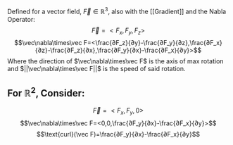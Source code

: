 Defined for a vector field, $\vec F\in\mathbb{R}^3$, also with the [[Gradient]] and the Nabla Operator:
$$\vec F=<F_x,F_y,F_z>$$
$$\vec\nabla\times\vec F=<\frac{∂F_z}{∂y}-\frac{∂F_y}{∂z},\frac{∂F_x}{∂z}-\frac{∂F_z}{∂x},\frac{∂F_y}{∂x}-\frac{∂F_x}{∂y}>$$
Where the direction of $\vec\nabla\times\vec F$ is the axis of max rotation and $||\vec\nabla\times\vec F||$ is the speed of said rotation.

## For $\mathbb{R}^2$, Consider:
$$\vec F=<F_x,F_y,0>$$
$$\vec\nabla\times\vec F=<0,0,\frac{∂F_y}{∂x}-\frac{∂F_x}{∂y}>$$
$$\text{curl}(\vec F)=\frac{∂F_y}{∂x}-\frac{∂F_x}{∂y}$$
